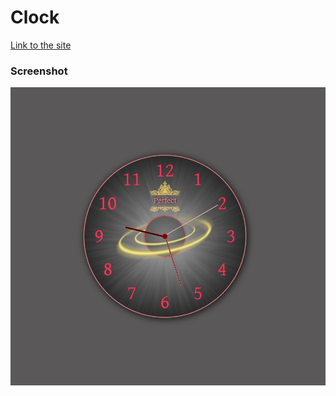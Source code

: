 # Clock
[Link to the site](https://rss-777.github.io/Clock/)

### Screenshot
<img src="./images/screen.png">